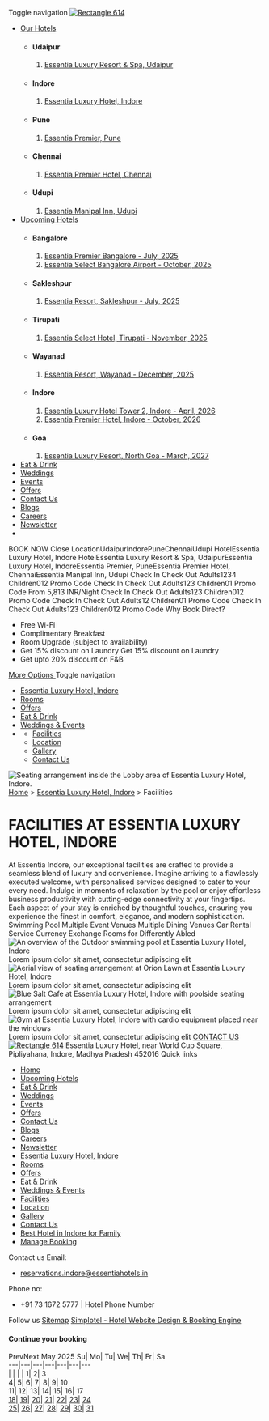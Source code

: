 Toggle navigation [![Rectangle 614](https://assets.simplotel.com/simplotel/image/upload/x_0,y_0,w_412,h_122,r_0,c_crop,q_80,dpr_1,f_auto,fl_progressive/essentia-hotels-resorts/Rectangle_614_wucyfr)](https://www.essentiahotels.in/)
  * [Our Hotels](https://www.essentiahotels.in/luxury-hotel-indore/facilities.html)
    * #### Udaipur
      1. [ Essentia Luxury Resort & Spa, Udaipur](https://www.essentiahotels.in/luxury-resort-spa-udaipur/)
    * #### Indore
      1. [ Essentia Luxury Hotel, Indore](https://www.essentiahotels.in/luxury-hotel-indore/)
    * #### Pune
      1. [ Essentia Premier, Pune](https://www.essentiahotels.in/premier-hotel-pune/)
    * #### Chennai
      1. [ Essentia Premier Hotel, Chennai](https://www.essentiahotels.in/premier-hotel-chennai/)
    * #### Udupi
      1. [ Essentia Manipal Inn, Udupi](https://www.essentiahotels.in/manipal-inn-udupi/)
  * [Upcoming Hotels](https://www.essentiahotels.in/luxury-hotel-indore/facilities.html)
    * #### Bangalore
      1. [Essentia Premier Bangalore - July, 2025](javascript:void\(0\))
      2. [Essentia Select Bangalore Airport - October, 2025](javascript:void\(0\))
    * #### Sakleshpur
      1. [Essentia Resort, Sakleshpur - July, 2025](javascript:void\(0\))
    * #### Tirupati
      1. [Essentia Select Hotel, Tirupati - November, 2025](javascript:void\(0\))
    * #### Wayanad
      1. [Essentia Resort, Wayanad - December, 2025](javascript:void\(0\))
    * #### Indore
      1. [Essentia Luxury Hotel Tower 2, Indore - April, 2026](javascript:void\(0\))
      2. [Essentia Premier Hotel, Indore - October, 2026](javascript:void\(0\))
    * #### Goa
      1. [Essentia Luxury Resort, North Goa - March, 2027](javascript:void\(0\))
  * [Eat & Drink](https://www.essentiahotels.in/eat-drink.html)
  * [Weddings](https://www.essentiahotels.in/weddings.html)
  * [Events](https://www.essentiahotels.in/events.html)
  * [Offers](https://www.essentiahotels.in/offers.html)
  * [Contact Us](https://www.essentiahotels.in/contact-us.html)
  * [Blogs](https://www.essentiahotels.in/blogs.html)
  * [Careers](https://www.essentiahotels.in/careers.html)
  * [Newsletter](https://www.essentiahotels.in/newsletter.html)
  * [](https://www.essentiahotels.in/luxury-hotel-indore/facilities.html)


BOOK NOW
Close
LocationUdaipurIndorePuneChennaiUdupi
HotelEssentia Luxury Hotel, Indore
HotelEssentia Luxury Resort & Spa, UdaipurEssentia Luxury Hotel, IndoreEssentia Premier, PuneEssentia Premier Hotel, ChennaiEssentia Manipal Inn, Udupi
Check In
Check Out
Adults1234
Children012
Promo Code
Check In
Check Out
Adults123
Children01
Promo Code
From 5,813 INR/Night
Check In
Check Out
Adults123
Children012
Promo Code
Check In
Check Out
Adults12
Children01
Promo Code
Check In
Check Out
Adults123
Children012
Promo Code
Why Book Direct?
  * Free Wi-Fi
  * Complimentary Breakfast
  * Room Upgrade (subject to availability)
  * Get 15% discount on Laundry Get 15% discount on Laundry
  * Get upto 20% discount on F&B


[More Options ](https://www.essentiahotels.in/luxury-hotel-indore/facilities.html)
Toggle navigation
  * [Essentia Luxury Hotel, Indore](https://www.essentiahotels.in/luxury-hotel-indore/)
  * [Rooms](https://www.essentiahotels.in/luxury-hotel-indore/rooms.html)
  * [Offers](https://www.essentiahotels.in/luxury-hotel-indore/offers.html)
  * [Eat & Drink](https://www.essentiahotels.in/luxury-hotel-indore/eat-drink.html)
  * [Weddings & Events](https://www.essentiahotels.in/luxury-hotel-indore/weddings-events.html)
  * [](https://www.essentiahotels.in/luxury-hotel-indore/facilities.html)
    * [Facilities](https://www.essentiahotels.in/luxury-hotel-indore/facilities.html)
    * [Location](https://www.essentiahotels.in/luxury-hotel-indore/location.html)
    * [Gallery](https://www.essentiahotels.in/luxury-hotel-indore/gallery.html)
    * [Contact Us](https://www.essentiahotels.in/luxury-hotel-indore/contact-us.html)


![Seating arrangement inside the Lobby area of Essentia Luxury Hotel, Indore.](https://assets.simplotel.com/simplotel/image/upload/x_0,y_425,w_3250,h_1317,r_0,c_crop/q_80,w_1600,dpr_1,f_auto,fl_progressive,c_limit/essentia-luxury-hotel-indore/Lobby_ls2oln)
[Home](https://www.essentiahotels.in/) > [Essentia Luxury Hotel, Indore](https://www.essentiahotels.in/luxury-hotel-indore/) > Facilities
# FACILITIES AT ESSENTIA LUXURY HOTEL, INDORE
At Essentia Indore, our exceptional facilities are crafted to provide a seamless blend of luxury and convenience. Imagine arriving to a flawlessly executed welcome, with personalised services designed to cater to your every need. Indulge in moments of relaxation by the pool or enjoy effortless business productivity with cutting-edge connectivity at your fingertips. Each aspect of your stay is enriched by thoughtful touches, ensuring you experience the finest in comfort, elegance, and modern sophistication.
Swimming Pool
Multiple Event Venues
Multiple Dining Venues
Car Rental Service
Currency Exchange
Rooms for Differently Abled
![An overview of the Outdoor swimming pool at Essentia Luxury Hotel, Indore](https://assets.simplotel.com/simplotel/image/upload/x_0,y_16,w_2912,h_1909,r_0,c_crop/q_80,w_1600,dpr_1,f_auto,fl_progressive,c_limit/essentia-luxury-hotel-indore/Pool\(1\))
Lorem ipsum dolor sit amet, consectetur adipiscing elit
![Aerial view of seating arrangement at Orion Lawn at Essentia Luxury Hotel, Indore ](https://assets.simplotel.com/simplotel/image/upload/x_0,y_12,w_2285,h_1499,r_0,c_crop/q_80,w_1600,dpr_1,f_auto,fl_progressive,c_limit/essentia-luxury-hotel-indore/Orion_Lawn_plus_Gulmohar_kyg0oc)
Lorem ipsum dolor sit amet, consectetur adipiscing elit
![Blue Salt Cafe at Essentia Luxury Hotel, Indore with poolside seating arrangement](https://assets.simplotel.com/simplotel/image/upload/x_0,y_18,w_3250,h_2131,r_0,c_crop/q_80,w_1600,dpr_1,f_auto,fl_progressive,c_limit/essentia-luxury-hotel-indore/Blue_Salt_Cafe_lonscr)
Lorem ipsum dolor sit amet, consectetur adipiscing elit
![Gym at Essentia Luxury Hotel, Indore with cardio equipment placed near the windows](https://assets.simplotel.com/simplotel/image/upload/x_0,y_16,w_2912,h_1909,r_0,c_crop/q_80,w_1600,dpr_1,f_auto,fl_progressive,c_limit/essentia-luxury-hotel-indore/Gym_thfoyn)
Lorem ipsum dolor sit amet, consectetur adipiscing elit
[CONTACT US](https://www.essentiahotels.in/luxury-hotel-indore/contact-us.html)
[![Rectangle 614](https://assets.simplotel.com/simplotel/image/upload/x_0,y_0,w_412,h_122,r_0,c_crop,q_80,dpr_1,f_auto,fl_progressive/essentia-hotels-resorts/Rectangle_614_wucyfr)](https://www.essentiahotels.in/)
Essentia Luxury Hotel, near World Cup Square, Pipliyahana, Indore, Madhya Pradesh 452016
Quick links
  * [Home](https://www.essentiahotels.in/)
  * [Upcoming Hotels](https://www.essentiahotels.in/luxury-hotel-indore/facilities.html)
  * [Eat & Drink](https://www.essentiahotels.in/eat-drink.html)
  * [Weddings](https://www.essentiahotels.in/weddings.html)
  * [Events](https://www.essentiahotels.in/events.html)
  * [Offers](https://www.essentiahotels.in/offers.html)
  * [Contact Us](https://www.essentiahotels.in/contact-us.html)
  * [Blogs](https://www.essentiahotels.in/blogs.html)
  * [Careers](https://www.essentiahotels.in/careers.html)
  * [Newsletter](https://www.essentiahotels.in/newsletter.html)
  * [Essentia Luxury Hotel, Indore](https://www.essentiahotels.in/luxury-hotel-indore/)
  * [Rooms](https://www.essentiahotels.in/luxury-hotel-indore/rooms.html)
  * [Offers](https://www.essentiahotels.in/luxury-hotel-indore/offers.html)
  * [Eat & Drink](https://www.essentiahotels.in/luxury-hotel-indore/eat-drink.html)
  * [Weddings & Events](https://www.essentiahotels.in/luxury-hotel-indore/weddings-events.html)
  * [Facilities](https://www.essentiahotels.in/luxury-hotel-indore/facilities.html)
  * [Location](https://www.essentiahotels.in/luxury-hotel-indore/location.html)
  * [Gallery](https://www.essentiahotels.in/luxury-hotel-indore/gallery.html)
  * [Contact Us](https://www.essentiahotels.in/luxury-hotel-indore/contact-us.html)
  * [Best Hotel in Indore for Family](https://www.essentiahotels.in/luxury-hotel-indore/best-hotel-in-indore-for-family.html)
  * [Manage Booking](https://bookings.essentiahotels.in/property/9591/bookings/manage/)


Contact us
Email:
  * reservations.indore@essentiahotels.in


Phone no:
  * +91 73 1672 5777 | Hotel Phone Number


Follow us
[](https://www.tripadvisor.in/Hotel_Review-g494941-d23860464-Reviews-Essentia_Luxury_Hotel_Indore-Indore_Indore_District_Madhya_Pradesh.html) [](https://www.facebook.com/essentialuxuryhotelindore/) [](https://g.co/kgs/hLv259r) [](https://www.instagram.com/essentialuxuryhotelindore/?hl=en)
[Sitemap](https://www.essentiahotels.in/sitemap.html "click here for sitemap")
[Simplotel - Hotel Website Design & Booking Engine](https://www.simplotel.com)
#### Continue your booking
[](https://www.essentiahotels.in/luxury-hotel-indore/facilities.html#top)
PrevNext
May 2025
Su| Mo| Tu| We| Th| Fr| Sa  
---|---|---|---|---|---|---  
|  |  |  | 1| 2| 3  
4| 5| 6| 7| 8| 9| 10  
11| 12| 13| 14| 15| 16| 17  
[18](https://www.essentiahotels.in/luxury-hotel-indore/facilities.html)| [19](https://www.essentiahotels.in/luxury-hotel-indore/facilities.html)| [20](https://www.essentiahotels.in/luxury-hotel-indore/facilities.html)| [21](https://www.essentiahotels.in/luxury-hotel-indore/facilities.html)| [22](https://www.essentiahotels.in/luxury-hotel-indore/facilities.html)| [23](https://www.essentiahotels.in/luxury-hotel-indore/facilities.html)| [24](https://www.essentiahotels.in/luxury-hotel-indore/facilities.html)  
[25](https://www.essentiahotels.in/luxury-hotel-indore/facilities.html)| [26](https://www.essentiahotels.in/luxury-hotel-indore/facilities.html)| [27](https://www.essentiahotels.in/luxury-hotel-indore/facilities.html)| [28](https://www.essentiahotels.in/luxury-hotel-indore/facilities.html)| [29](https://www.essentiahotels.in/luxury-hotel-indore/facilities.html)| [30](https://www.essentiahotels.in/luxury-hotel-indore/facilities.html)| [31](https://www.essentiahotels.in/luxury-hotel-indore/facilities.html)
